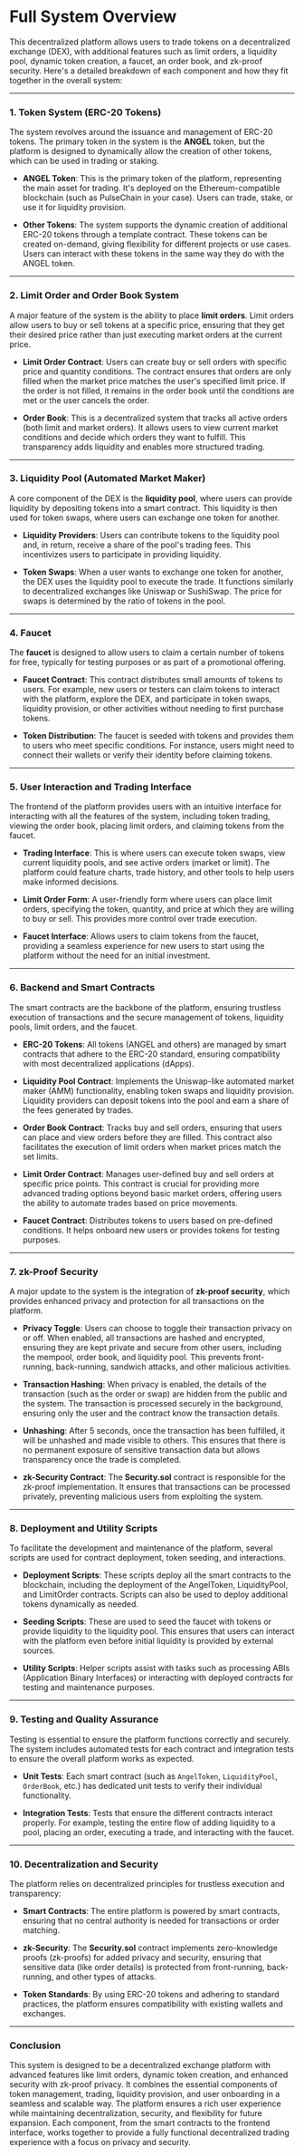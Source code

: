 # Full System Overview

This decentralized platform allows users to trade tokens on a decentralized exchange (DEX), with additional features such as limit orders, a liquidity pool, dynamic token creation, a faucet, an order book, and zk-proof security. Here's a detailed breakdown of each component and how they fit together in the overall system:

---

### **1. Token System (ERC-20 Tokens)**

The system revolves around the issuance and management of ERC-20 tokens. The primary token in the system is the **ANGEL** token, but the platform is designed to dynamically allow the creation of other tokens, which can be used in trading or staking.

- **ANGEL Token**: This is the primary token of the platform, representing the main asset for trading. It's deployed on the Ethereum-compatible blockchain (such as PulseChain in your case). Users can trade, stake, or use it for liquidity provision.
  
- **Other Tokens**: The system supports the dynamic creation of additional ERC-20 tokens through a template contract. These tokens can be created on-demand, giving flexibility for different projects or use cases. Users can interact with these tokens in the same way they do with the ANGEL token.

---

### **2. Limit Order and Order Book System**

A major feature of the system is the ability to place **limit orders**. Limit orders allow users to buy or sell tokens at a specific price, ensuring that they get their desired price rather than just executing market orders at the current price.

- **Limit Order Contract**: Users can create buy or sell orders with specific price and quantity conditions. The contract ensures that orders are only filled when the market price matches the user's specified limit price. If the order is not filled, it remains in the order book until the conditions are met or the user cancels the order.

- **Order Book**: This is a decentralized system that tracks all active orders (both limit and market orders). It allows users to view current market conditions and decide which orders they want to fulfill. This transparency adds liquidity and enables more structured trading.

---

### **3. Liquidity Pool (Automated Market Maker)**

A core component of the DEX is the **liquidity pool**, where users can provide liquidity by depositing tokens into a smart contract. This liquidity is then used for token swaps, where users can exchange one token for another.

- **Liquidity Providers**: Users can contribute tokens to the liquidity pool and, in return, receive a share of the pool's trading fees. This incentivizes users to participate in providing liquidity.
  
- **Token Swaps**: When a user wants to exchange one token for another, the DEX uses the liquidity pool to execute the trade. It functions similarly to decentralized exchanges like Uniswap or SushiSwap. The price for swaps is determined by the ratio of tokens in the pool.

---

### **4. Faucet**

The **faucet** is designed to allow users to claim a certain number of tokens for free, typically for testing purposes or as part of a promotional offering.

- **Faucet Contract**: This contract distributes small amounts of tokens to users. For example, new users or testers can claim tokens to interact with the platform, explore the DEX, and participate in token swaps, liquidity provision, or other activities without needing to first purchase tokens.

- **Token Distribution**: The faucet is seeded with tokens and provides them to users who meet specific conditions. For instance, users might need to connect their wallets or verify their identity before claiming tokens.

---

### **5. User Interaction and Trading Interface**

The frontend of the platform provides users with an intuitive interface for interacting with all the features of the system, including token trading, viewing the order book, placing limit orders, and claiming tokens from the faucet.

- **Trading Interface**: This is where users can execute token swaps, view current liquidity pools, and see active orders (market or limit). The platform could feature charts, trade history, and other tools to help users make informed decisions.
  
- **Limit Order Form**: A user-friendly form where users can place limit orders, specifying the token, quantity, and price at which they are willing to buy or sell. This provides more control over trade execution.

- **Faucet Interface**: Allows users to claim tokens from the faucet, providing a seamless experience for new users to start using the platform without the need for an initial investment.

---

### **6. Backend and Smart Contracts**

The smart contracts are the backbone of the platform, ensuring trustless execution of transactions and the secure management of tokens, liquidity pools, limit orders, and the faucet.

- **ERC-20 Tokens**: All tokens (ANGEL and others) are managed by smart contracts that adhere to the ERC-20 standard, ensuring compatibility with most decentralized applications (dApps).
  
- **Liquidity Pool Contract**: Implements the Uniswap-like automated market maker (AMM) functionality, enabling token swaps and liquidity provision. Liquidity providers can deposit tokens into the pool and earn a share of the fees generated by trades.

- **Order Book Contract**: Tracks buy and sell orders, ensuring that users can place and view orders before they are filled. This contract also facilitates the execution of limit orders when market prices match the set limits.

- **Limit Order Contract**: Manages user-defined buy and sell orders at specific price points. This contract is crucial for providing more advanced trading options beyond basic market orders, offering users the ability to automate trades based on price movements.

- **Faucet Contract**: Distributes tokens to users based on pre-defined conditions. It helps onboard new users or provides tokens for testing purposes.

---

### **7. zk-Proof Security**

A major update to the system is the integration of **zk-proof security**, which provides enhanced privacy and protection for all transactions on the platform.

- **Privacy Toggle**: Users can choose to toggle their transaction privacy on or off. When enabled, all transactions are hashed and encrypted, ensuring they are kept private and secure from other users, including the mempool, order book, and liquidity pool. This prevents front-running, back-running, sandwich attacks, and other malicious activities.
  
- **Transaction Hashing**: When privacy is enabled, the details of the transaction (such as the order or swap) are hidden from the public and the system. The transaction is processed securely in the background, ensuring only the user and the contract know the transaction details.
  
- **Unhashing**: After 5 seconds, once the transaction has been fulfilled, it will be unhashed and made visible to others. This ensures that there is no permanent exposure of sensitive transaction data but allows transparency once the trade is completed.
  
- **zk-Security Contract**: The **Security.sol** contract is responsible for the zk-proof implementation. It ensures that transactions can be processed privately, preventing malicious users from exploiting the system.

---

### **8. Deployment and Utility Scripts**

To facilitate the development and maintenance of the platform, several scripts are used for contract deployment, token seeding, and interactions.

- **Deployment Scripts**: These scripts deploy all the smart contracts to the blockchain, including the deployment of the AngelToken, LiquidityPool, and LimitOrder contracts. Scripts can also be used to deploy additional tokens dynamically as needed.

- **Seeding Scripts**: These are used to seed the faucet with tokens or provide liquidity to the liquidity pool. This ensures that users can interact with the platform even before initial liquidity is provided by external sources.

- **Utility Scripts**: Helper scripts assist with tasks such as processing ABIs (Application Binary Interfaces) or interacting with deployed contracts for testing and maintenance purposes.

---

### **9. Testing and Quality Assurance**

Testing is essential to ensure the platform functions correctly and securely. The system includes automated tests for each contract and integration tests to ensure the overall platform works as expected.

- **Unit Tests**: Each smart contract (such as `AngelToken`, `LiquidityPool`, `OrderBook`, etc.) has dedicated unit tests to verify their individual functionality.
  
- **Integration Tests**: Tests that ensure the different contracts interact properly. For example, testing the entire flow of adding liquidity to a pool, placing an order, executing a trade, and interacting with the faucet.

---

### **10. Decentralization and Security**

The platform relies on decentralized principles for trustless execution and transparency:

- **Smart Contracts**: The entire platform is powered by smart contracts, ensuring that no central authority is needed for transactions or order matching.
  
- **zk-Security**: The **Security.sol** contract implements zero-knowledge proofs (zk-proofs) for added privacy and security, ensuring that sensitive data (like order details) is protected from front-running, back-running, and other types of attacks.

- **Token Standards**: By using ERC-20 tokens and adhering to standard practices, the platform ensures compatibility with existing wallets and exchanges.

---

### **Conclusion**

This system is designed to be a decentralized exchange platform with advanced features like limit orders, dynamic token creation, and enhanced security with zk-proof privacy. It combines the essential components of token management, trading, liquidity provision, and user onboarding in a seamless and scalable way. The platform ensures a rich user experience while maintaining decentralization, security, and flexibility for future expansion. Each component, from the smart contracts to the frontend interface, works together to provide a fully functional decentralized trading experience with a focus on privacy and security.
